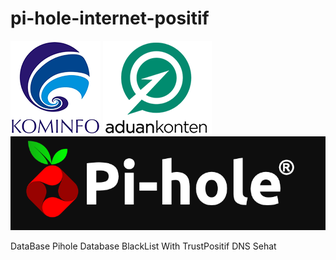 # pi-hole-internet-positif
![Kominfo](/asset/kominfo_.png) ![Aduan Content](/asset/aduan_content.png) ![Pi-Hole](/asset/pi-hole_.png)

 DataBase Pihole Database BlackList With TrustPositif DNS Sehat
